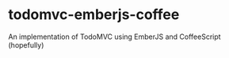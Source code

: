 todomvc-emberjs-coffee
======================

An implementation of TodoMVC using EmberJS and CoffeeScript (hopefully)
